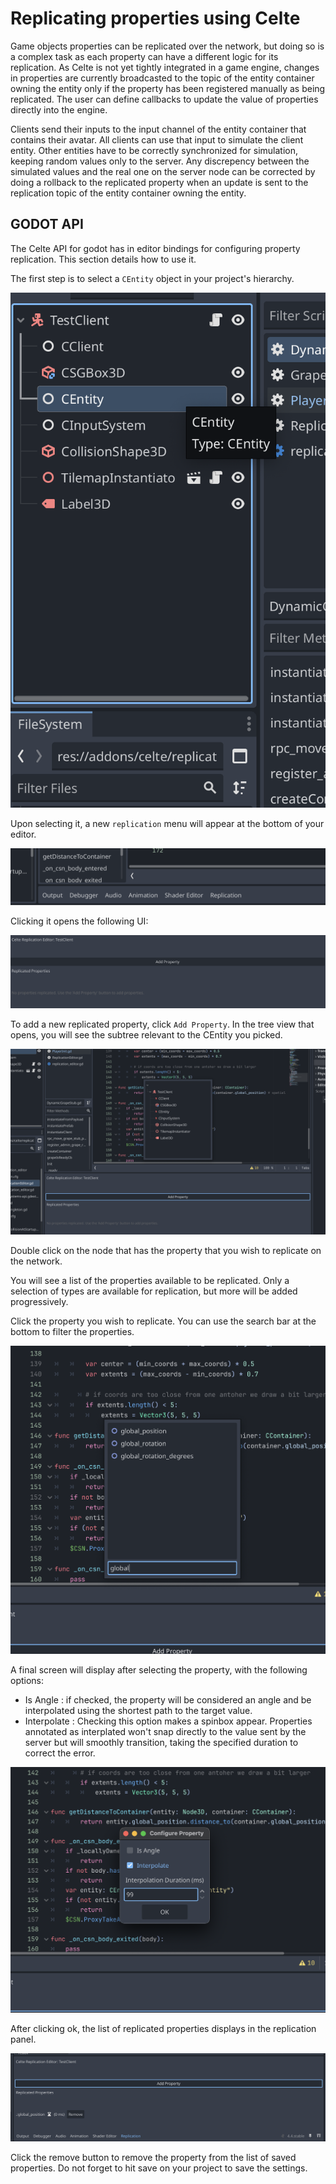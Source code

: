 # Replicating properties using Celte

Game objects properties can be replicated over the network, but doing so is a complex task as each property can have a different logic for its replication.
As Celte is not yet tightly integrated in a game engine, changes in properties are currently broadcasted to the topic of the entity container owning the entity only if the property has been registered manually as being replicated.
The user can define callbacks to update the value of properties directly into the engine.


Clients send their inputs to the input channel of the entity container that contains their avatar. All clients can use that input to simulate the client entity. Other entities have to be correctly synchronized for simulation, keeping random values only to the server.
Any discrepency between the simulated values and the real one on the server node can be corrected by doing a rollback to the replicated property when an update is sent to the replication topic of the entity container owning the entity.

## GODOT API

The Celte API for godot has in editor bindings for configuring property replication. This section details how to use it.

The first step is to select a `CEntity` object in your project's hierarchy.

![missing file](repl-hierachy.png)

Upon selecting it, a new `replication` menu will appear at the bottom of your editor.

![missing file](repl-bottom-panel.png)

Clicking it opens the following UI:

![missing file](repl-ui.png)

To add a new replicated property, click `Add Property`.
In the tree view that opens, you will see the subtree relevant to the CEntity you picked.

![missing file](repl-tree.png)

Double click on the node that has the property that you wish to replicate on the network.

You will see a list of the properties available to be replicated. Only a selection of types are available for replication, but more will be added progressively.

Click the property you wish to replicate. You can use the search bar at the bottom to filter the properties.

![missing file](repl-properties.png)

A final screen will display after selecting the property, with the following options:

- Is Angle : if checked, the property will be considered an angle and be interpolated using the shortest path to the target value.
- Interpolate : Checking this option makes a spinbox appear. Properties annotated as interplated won't snap directly to the value sent by the server but will smoothly transition, taking the specified duration to correct the error.

![missing file](repl-options.png)

After clicking ok, the list of replicated properties displays in the replication panel.

![missing file](repl-final.png)

Click the remove button to remove the property from the list of saved properties. Do not forget to hit save on your project to save the settings.